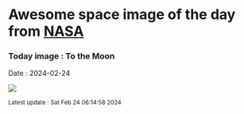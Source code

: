 
# Awesome space image of the day from [NASA](https://api.nasa.gov/)

### Today image : To the Moon
Date : 2024-02-24

![](https://apod.nasa.gov/apod/image/2402/im-moon-imageFeb23_1024.jpg)

<small>Latest update : Sat Feb 24 06:14:58 2024</small>
        